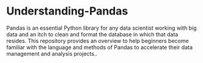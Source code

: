 # Understanding-Pandas
Pandas is an essential Python library for any data scientist working with big data and an itch to clean and format the database in which that data resides. This repository provides an overview to help beginners become familiar with the language and methods of Pandas to accelerate their data management and analysis projects..
